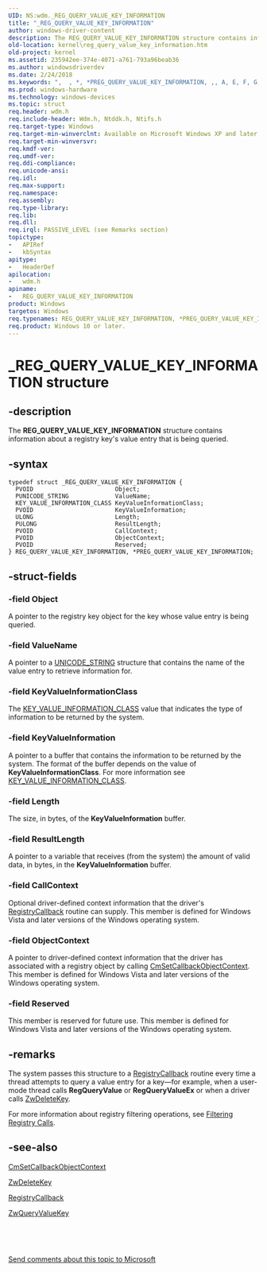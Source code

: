 ```yaml
---
UID: NS:wdm._REG_QUERY_VALUE_KEY_INFORMATION
title: "_REG_QUERY_VALUE_KEY_INFORMATION"
author: windows-driver-content
description: The REG_QUERY_VALUE_KEY_INFORMATION structure contains information about a registry key's value entry that is being queried.
old-location: kernel\reg_query_value_key_information.htm
old-project: kernel
ms.assetid: 235942ee-374e-4071-a761-793a96beab36
ms.author: windowsdriverdev
ms.date: 2/24/2018
ms.keywords: ",  , *, *PREG_QUERY_VALUE_KEY_INFORMATION, ,, A, E, F, G, I, K, L, M, N, O, P, PREG_QUERY_VALUE_KEY_INFORMATION, PREG_QUERY_VALUE_KEY_INFORMATION structure pointer [Kernel-Mode Driver Architecture], Q, R, REG_QUERY_VALUE_KEY_INFORMATION, REG_QUERY_VALUE_KEY_INFORMATION structure [Kernel-Mode Driver Architecture], T, U, V, Y, _, _REG_QUERY_VALUE_KEY_INFORMATION, kernel.reg_query_value_key_information, kstruct_d_e4edde7e-2b83-4e18-b652-d29f2a37d921.xml, wdm/PREG_QUERY_VALUE_KEY_INFORMATION, wdm/REG_QUERY_VALUE_KEY_INFORMATION"
ms.prod: windows-hardware
ms.technology: windows-devices
ms.topic: struct
req.header: wdm.h
req.include-header: Wdm.h, Ntddk.h, Ntifs.h
req.target-type: Windows
req.target-min-winverclnt: Available on Microsoft Windows XP and later versions of the Windows operating system.
req.target-min-winversvr: 
req.kmdf-ver: 
req.umdf-ver: 
req.ddi-compliance: 
req.unicode-ansi: 
req.idl: 
req.max-support: 
req.namespace: 
req.assembly: 
req.type-library: 
req.lib: 
req.dll: 
req.irql: PASSIVE_LEVEL (see Remarks section)
topictype:
-	APIRef
-	kbSyntax
apitype:
-	HeaderDef
apilocation:
-	wdm.h
apiname:
-	REG_QUERY_VALUE_KEY_INFORMATION
product: Windows
targetos: Windows
req.typenames: REG_QUERY_VALUE_KEY_INFORMATION, *PREG_QUERY_VALUE_KEY_INFORMATION
req.product: Windows 10 or later.
---
```


# _REG_QUERY_VALUE_KEY_INFORMATION structure


## -description


The <b>REG_QUERY_VALUE_KEY_INFORMATION</b> structure contains information about a registry key's value entry that is being queried.


## -syntax


````
typedef struct _REG_QUERY_VALUE_KEY_INFORMATION {
  PVOID                       Object;
  PUNICODE_STRING             ValueName;
  KEY_VALUE_INFORMATION_CLASS KeyValueInformationClass;
  PVOID                       KeyValueInformation;
  ULONG                       Length;
  PULONG                      ResultLength;
  PVOID                       CallContext;
  PVOID                       ObjectContext;
  PVOID                       Reserved;
} REG_QUERY_VALUE_KEY_INFORMATION, *PREG_QUERY_VALUE_KEY_INFORMATION;
````


## -struct-fields




### -field Object

A pointer to the registry key object for the key whose value entry is being queried.


### -field ValueName

A pointer to a <a href="..\wudfwdm\ns-wudfwdm-_unicode_string.md">UNICODE_STRING</a> structure that contains the name of the value entry to retrieve information for.


### -field KeyValueInformationClass

The <a href="..\wdm\ne-wdm-_key_value_information_class.md">KEY_VALUE_INFORMATION_CLASS</a> value that indicates the type of information to be returned by the system. 


### -field KeyValueInformation

A pointer to a buffer that contains the information to be returned by the system. The format of the buffer depends on the value of <b>KeyValueInformationClass</b>. For more information see <a href="..\wdm\ne-wdm-_key_value_information_class.md">KEY_VALUE_INFORMATION_CLASS</a>.


### -field Length

The size, in bytes, of the <b>KeyValueInformation</b> buffer. 


### -field ResultLength

A pointer to a variable that receives (from the system) the amount of valid data, in bytes, in the <b>KeyValueInformation</b> buffer. 


### -field CallContext

Optional driver-defined context information that the driver's <a href="https://msdn.microsoft.com/library/windows/hardware/ff560903">RegistryCallback</a> routine can supply. This member is defined for Windows Vista and later versions of the Windows operating system.


### -field ObjectContext

A pointer to driver-defined context information that the driver has associated with a registry object by calling <a href="..\wdm\nf-wdm-cmsetcallbackobjectcontext.md">CmSetCallbackObjectContext</a>. This member is defined for Windows Vista and later versions of the Windows operating system. 


### -field Reserved

This member is reserved for future use. This member is defined for Windows Vista and later versions of the Windows operating system. 


## -remarks



The system passes this structure to a <a href="https://msdn.microsoft.com/library/windows/hardware/ff560903">RegistryCallback</a> routine every time a thread attempts to query a value entry for a key—for example, when a user-mode thread calls <b>RegQueryValue</b> or <b>RegQueryValueEx</b> or when a driver calls <a href="..\wdm\nf-wdm-zwdeletekey.md">ZwDeleteKey</a>.

For more information about registry filtering operations, see <a href="https://msdn.microsoft.com/library/windows/hardware/ff545879">Filtering Registry Calls</a>.




## -see-also

<a href="..\wdm\nf-wdm-cmsetcallbackobjectcontext.md">CmSetCallbackObjectContext</a>



<a href="..\wdm\nf-wdm-zwdeletekey.md">ZwDeleteKey</a>



<a href="https://msdn.microsoft.com/library/windows/hardware/ff560903">RegistryCallback</a>



<a href="..\wdm\nf-wdm-zwqueryvaluekey.md">ZwQueryValueKey</a>



 

 

<a href="mailto:wsddocfb@microsoft.com?subject=Documentation%20feedback [kernel\kernel]:%20REG_QUERY_VALUE_KEY_INFORMATION structure%20 RELEASE:%20(2/24/2018)&amp;body=%0A%0APRIVACY STATEMENT%0A%0AWe use your feedback to improve the documentation. We don't use your email address for any other purpose, and we'll remove your email address from our system after the issue that you're reporting is fixed. While we're working to fix this issue, we might send you an email message to ask for more info. Later, we might also send you an email message to let you know that we've addressed your feedback.%0A%0AFor more info about Microsoft's privacy policy, see http://privacy.microsoft.com/en-us/default.aspx." title="Send comments about this topic to Microsoft">Send comments about this topic to Microsoft</a>

